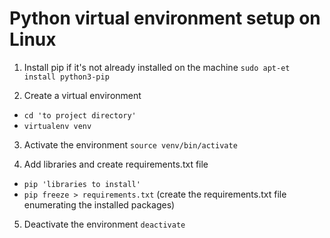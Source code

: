 # Python virtual environment setup on Linux

1. Install pip if it's not already installed on the machine
```sudo apt-et install python3-pip```

2. Create a virtual environment
- ```cd 'to project directory'```
- ```virtualenv venv```

3. Activate the environment
```source venv/bin/activate```

4. Add libraries and create requirements.txt file
- ```pip 'libraries to install'```
- ```pip freeze > requirements.txt``` (create the requirements.txt file enumerating the installed packages)

5. Deactivate the environment
```deactivate```
